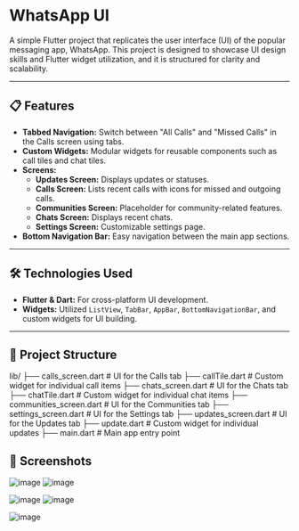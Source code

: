 # WhatsApp UI 

A simple Flutter project that replicates the user interface (UI) of the popular messaging app, WhatsApp. This project is designed to showcase UI design skills and Flutter widget utilization, and it is structured for clarity and scalability.

---

## 📋 Features

- **Tabbed Navigation:** Switch between "All Calls" and "Missed Calls" in the Calls screen using tabs.  
- **Custom Widgets:** Modular widgets for reusable components such as call tiles and chat tiles.  
- **Screens:**  
  - **Updates Screen:** Displays updates or statuses.  
  - **Calls Screen:** Lists recent calls with icons for missed and outgoing calls.  
  - **Communities Screen:** Placeholder for community-related features.  
  - **Chats Screen:** Displays recent chats.  
  - **Settings Screen:** Customizable settings page.  
- **Bottom Navigation Bar:** Easy navigation between the main app sections.

---

## 🛠️ Technologies Used

- **Flutter & Dart:** For cross-platform UI development.  
- **Widgets:** Utilized `ListView`, `TabBar`, `AppBar`, `BottomNavigationBar`, and custom widgets for UI building.  

---

## 📂 Project Structure
lib/
├── calls_screen.dart          # UI for the Calls tab
├── callTile.dart              # Custom widget for individual call items
├── chats_screen.dart          # UI for the Chats tab
├── chatTile.dart              # Custom widget for individual chat items
├── communities_screen.dart    # UI for the Communities tab
├── settings_screen.dart       # UI for the Settings tab
├── updates_screen.dart        # UI for the Updates tab
├── update.dart                # Custom widget for individual updates
├── main.dart                  # Main app entry point

## 📱 Screenshots

![image](https://github.com/user-attachments/assets/f6fd2d36-f771-4733-83a5-c1521eff8398)
![image](https://github.com/user-attachments/assets/5a73050b-cb93-4a9a-b03b-ae6be3d13614)

![image](https://github.com/user-attachments/assets/050e4019-6ccd-4f2f-a308-133879e4d102)
![image](https://github.com/user-attachments/assets/e2e6b65c-fbb2-475f-b3a0-cbf2f5b9a293)

![image](https://github.com/user-attachments/assets/59452e51-8182-4c9b-8791-e8fc76567af2)
